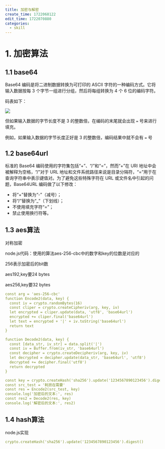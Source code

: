 ```yaml
---
title: 加密与解密
create_time: 1722068122
edit_time: 1722070880
categories:
  - skill
---
```



# 1. 加密算法

## 1.1 base64

Base64 编码是将二进制数据转换为可打印的 ASCII 字符的一种编码方式。它将输入数据按每 3 个字节一组进行分组，然后将每组转换为 4 个 6 位的编码字符。

码表如下：

<img src="/assets/AmIFbSEuMojEVex8tUHcxWk0nsd.png" src-width="878" class="markdown-img m-auto" src-height="504" align="center"/>

但如果输入数据的字节长度不是 3 的整数倍，在编码的末尾就会出现 `=` 号来进行填充。

例如，如果输入数据的字节长度正好是 3 的整数倍，编码结果中就不会有 `=` 号

## 1.2 base64url

标准的 Base64 编码使用的字符集包括“+”、“/”和“=”，然而“+”在 URI 地址中会被解释为空格，“/”对于 URL 地址和文件系统路径来说是目录分隔符，“=”用于在查询字符串中表示键值对。为了避免这些特殊字符在 URL 或文件名中引起的问题，Base64URL 编码做了以下修改：

- 将“+”替换为“-”（减号）；
- 将“/”替换为“_”（下划线）；
- 不使用填充字符“=”；
- 禁止使用换行符等。

## 1.3 aes算法

对称加密

node.js代码：使用的算法aes-256-cbc中的数字和key的位数是对应的

256表示加密后的bit数

aes192,key要24 bytes

aes256,key要32 bytes

```yaml
const arg = 'aes-256-cbc'
function Encode2(data, key) {
  const iv = crypto.randomBytes(16)
  const cliper = crypto.createCipheriv(arg, key, iv)
  let encrypted = cliper.update(data, 'utf8', 'base64url')
  encrypted += cliper.final('base64url')
  let text = encrypted + '|' + iv.toString('base64url')
  return text
}

function Decode2(data, key) {
  const [data_str, iv_str] = data.split('|')
  const iv = Buffer.from(iv_str, 'base64url')
  const decipher = crypto.createDecipheriv(arg, key, iv)
  let decrypted = decipher.update(data_str, 'base64url', 'utf8')
  decrypted += decipher.final('utf8')
  return decrypted
}

const key = crypto.createHash('sha256').update('1234567890123456').digest()  
const src_test = '耗损在需要'
const res = Encode2(src_test, key)
console.log('加密后的文本:', res)
const res2 = Decode2(res, key)
console.log('解密后的文本:', res2)
```

## 1.4 hash算法

node.js实现

```yaml
crypto.createHash('sha256').update('1234567890123456').digest()
```

